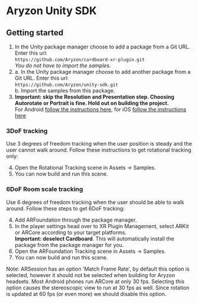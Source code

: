 # Aryzon Unity SDK
## Getting started
1. In the Unity package manager choose to add a package from a Git URL. Enter this url:<br>`https://github.com/Aryzon/cardboard-xr-plugin.git`<br>*You do not have to import the samples.*
2. a. In the Unity package manager choose to add another package from a Git URL. Enter this url:<br>`https://github.com/Aryzon/unity-sdk.git`<br>
b. Import the samples from this package.
3. **Important: skip the Resolution and Presentation step. Choosing Autorotate or Portrait is fine. Hold out on building the project.**<br>For Android [follow the instructions here](https://developers.google.com/cardboard/develop/unity/quickstart#player_settings), for iOS [follow the instructions here](https://developers.google.com/cardboard/develop/unity/quickstart#player_settings_2)

### 3DoF tracking
Use 3 degrees of freedom tracking when the user position is steady and the user cannot walk around. Follow these instructions to get rotational tracking only:

4. Open the Rotational Tracking scene in Assets -> Samples.
5. You can now build and run this scene.

### 6DoF Room scale tracking
Use 6 degrees of freedom tracking when the user should be able to walk around. Follow these steps to get 6DoF tracking:

4. Add ARFoundation through the package manager.
5. In the player settings head over to XR Plugin Management, select ARKit or ARCore according to your target platforms.<br>**Important: deselect Cardboard**. This will automatically install the package from the package manager for you.
6. Open the ARFoundation Tracking scene in Assets -> Samples.
7. You can now build and run this scene.

Note: ARSession has an option 'Match Frame Rate', by default this option is selected, however it should not be selected when building for Aryzon headsets. Most Android phones run ARCore at only 30 fps. Selecting this option causes the stereoscopic view to run at 30 fps as well. Since rotation is updated at 60 fps (or even more) we should disable this option.
